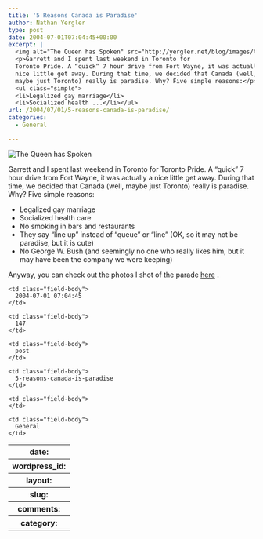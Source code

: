 ```yaml
---
title: '5 Reasons Canada is Paradise'
author: Nathan Yergler
type: post
date: 2004-07-01T07:04:45+00:00
excerpt: |
  <img alt="The Queen has Spoken" src="http://yergler.net/blog/images/toronto_queen.jpg" />
  <p>Garrett and I spent last weekend in Toronto for
  Toronto Pride. A “quick” 7 hour drive from Fort Wayne, it was actually a
  nice little get away. During that time, we decided that Canada (well,
  maybe just Toronto) really is paradise. Why? Five simple reasons:</p>
  <ul class="simple">
  <li>Legalized gay marriage</li>
  <li>Socialized health ...</li></ul>
url: /2004/07/01/5-reasons-canada-is-paradise/
categories:
  - General

---
```

![The Queen has Spoken][1]

Garrett and I spent last weekend in Toronto for Toronto Pride. A “quick” 7 hour drive from Fort Wayne, it was actually a nice little get away. During that time, we decided that Canada (well, maybe just Toronto) really is paradise. Why? Five simple reasons:

<ul class="simple">
  <li>
    Legalized gay marriage
  </li>
  <li>
    Socialized health care
  </li>
  <li>
    No smoking in bars and restaurants
  </li>
  <li>
    They say “line up” instead of “queue” or “line” (<span class="caps">OK</span>, so it may not be paradise, but it is cute)
  </li>
  <li>
    No George W. Bush (and seemingly no one who really likes him, but it may have been the company we were keeping)
  </li>
</ul>

Anyway, you can check out the photos I shot of the parade [here][2] .

<table class="docutils field-list" frame="void" rules="none">
  <col class="field-name" /> <col class="field-body" /> <tr class="field">
    <th class="field-name">
      date:
    </th>

    <td class="field-body">
      2004-07-01 07:04:45
    </td>
  </tr>

  <tr class="field">
    <th class="field-name">
      wordpress_id:
    </th>

    <td class="field-body">
      147
    </td>
  </tr>

  <tr class="field">
    <th class="field-name">
      layout:
    </th>

    <td class="field-body">
      post
    </td>
  </tr>

  <tr class="field">
    <th class="field-name">
      slug:
    </th>

    <td class="field-body">
      5-reasons-canada-is-paradise
    </td>
  </tr>

  <tr class="field">
    <th class="field-name">
      comments:
    </th>

    <td class="field-body">
    </td>
  </tr>

  <tr class="field">
    <th class="field-name">
      category:
    </th>

    <td class="field-body">
      General
    </td>
  </tr>
</table>

 [1]: http://yergler.net/blog/images/toronto_queen.jpg
 [2]: http://pixels.yergler.net/toronto_pride_2004